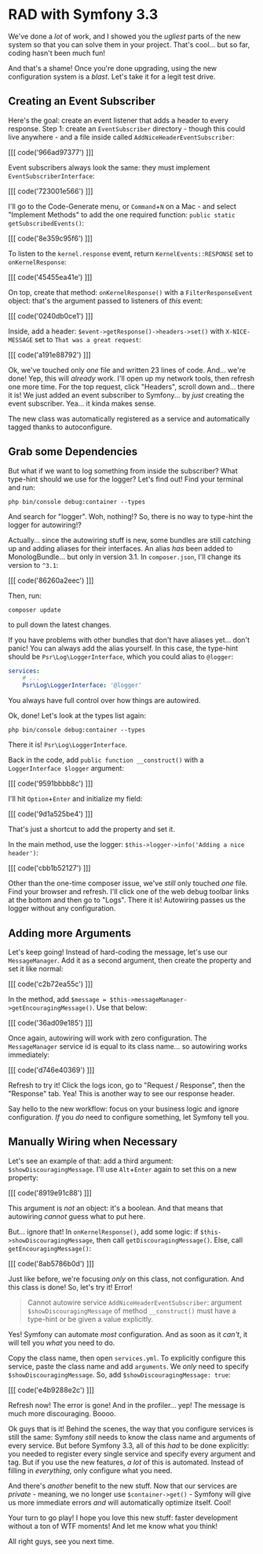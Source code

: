 # RAD with Symfony 3.3

We've done a *lot* of work, and I showed you the *ugliest* parts of the new system
so that you can solve them in your project. That's cool... but so far, coding hasn't
been much fun!

And that's a shame! Once you're done upgrading, using the new configuration system
is a *blast*. Let's take it for a legit test drive.

## Creating an Event Subscriber

Here's the goal: create an event listener that adds a header to every response.
Step 1: create an `EventSubscriber` directory - though this could live anywhere -
and a file inside called `AddNiceHeaderEventSubscriber`:

[[[ code('966ad97377') ]]]

Event subscribers always look the same: they must implement `EventSubscriberInterface`:

[[[ code('723001e566') ]]]

I'll go to the Code-Generate menu, or `Command`+`N` on a Mac - and select "Implement Methods"
to add the one required function: `public static getSubscribedEvents()`:

[[[ code('8e359c95f6') ]]]

To listen to the `kernel.response` event, return `KernelEvents::RESPONSE` set to
`onKernelResponse`:

[[[ code('45455ea41e') ]]]

On top, create that method: `onKernelResponse()` with a `FilterResponseEvent` object:
that's the argument passed to listeners of *this* event:

[[[ code('0240db0ce1') ]]]

Inside, add a header: `$event->getResponse()->headers->set()` with `X-NICE-MESSAGE`
set to `That was a great request`:

[[[ code('a191e88792') ]]]

Ok, we've touched only *one* file and written 23 lines of code. And... we're done!
Yep, this will *already* work. I'll open up my network tools, then refresh one more
time. For the top request, click "Headers", scroll down and... there it is! We just
added an event subscriber to Symfony... by *just* creating the event subscriber.
Yea... it kinda makes sense.

The new class was automatically registered as a service and automatically tagged
thanks to autoconfigure. 

## Grab some Dependencies

But what if we want to log something from inside the subscriber? What type-hint
should we use for the logger? Let's find out! Find your terminal and run:

```terminal
php bin/console debug:container --types
```

And search for "logger". Woh, nothing!? So, there is no way to type-hint the logger
for autowiring!?

Actually... since the autowiring stuff is new, some bundles are still catching up
and adding aliases for their interfaces. An alias *has* been added to MonologBundle...
but only in version 3.1. In `composer.json`, I'll change its version to `^3.1`:

[[[ code('86260a2eec') ]]]

Then, run:

```terminal
composer update
```

to pull down the latest changes.

If you have problems with other bundles that don't have aliases yet... don't panic!
You can always add the alias yourself. In this case, the type-hint should be
`Psr\Log\LoggerInterface`, which you could alias to `@logger`:

```yaml
services:
    # ...
    Psr\Log\LoggerInterface: '@logger'
```

You always have full control over how things are autowired.

Ok, done! Let's look at the types list again:

```terminal
php bin/console debug:container --types
```

There it is! `Psr\Log\LoggerInterface`.

Back in the code, add `public function __construct()` with a `LoggerInterface $logger`
argument:

[[[ code('9591bbbb8c') ]]]

I'll hit `Option`+`Enter` and initialize my field:

[[[ code('9d1a525be4') ]]]

That's just a shortcut to add the property and set it.

In the main method, use the logger: `$this->logger->info('Adding a nice header')`:

[[[ code('cbb1b52127') ]]]

Other than the one-time composer issue, we've *still* only touched *one* file. Find
your browser and refresh. I'll click one of the web debug toolbar links at the
bottom and then go to "Logs". There it is! Autowiring passes us the logger without
any configuration.

## Adding more Arguments

Let's keep going! Instead of hard-coding the message, let's use our `MessageManager`.
Add it as a second argument, then create the property and set it like normal:

[[[ code('c2b72ea55c') ]]]

In the method, add `$message = $this->messageManager->getEncouragingMessage()`.
Use that below:

[[[ code('36ad09e185') ]]]

Once again, autowiring will work with zero configuration. The `MessageManager`
service id is equal to its class name... so autowiring works immediately:

[[[ code('d746e40369') ]]]

Refresh to try it! Click the logs icon, go to "Request / Response", then the "Response"
tab. Yea! This is another way to see our response header.

Say hello to the new workflow: focus on your business logic and ignore configuration.
*If* you *do* need to configure something, let Symfony tell you.

## Manually Wiring when Necessary

Let's see an example of that: add a third argument: `$showDiscouragingMessage`. I'll
use `Alt`+`Enter` again to set this on a new property:

[[[ code('8919e91c88') ]]]

This argument is *not* an object: it's a boolean. And that means that autowiring
*cannot* guess what to put here.

But... ignore that! In `onKernelResponse()`, add some logic: if
`$this->showDiscouragingMessage`, then call `getDiscouragingMessage()`. Else,
call `getEncouragingMessage()`:

[[[ code('8ab5786b0d') ]]]

Just like before, we're focusing *only* on this class, not configuration. And this
class is done! So, let's try it! Error!

> Cannot autowire service `AddNiceHeaderEventSubscriber`: argument `$showDiscouragingMessage`
> of method `__construct()` must have a type-hint or be given a value explicitly.

Yes! Symfony can automate *most* configuration. And as soon as it *can't*, it will
tell you *what* you need to do.

Copy the class name, then open `services.yml`. To explicitly configure this service,
paste the class name and add `arguments`. We *only* need to specify `$showDiscouragingMessage`.
So, add `$showDiscouragingMessage: true`:

[[[ code('e4b9288e2c') ]]]

Refresh now! The error is gone! And in the profiler... yep! The message is much
more discouraging. Boooo.

Ok guys that is it! Behind the scenes, the way that you configure services is still
the same: Symfony *still* needs to know the class name and arguments of every service.
But before Symfony 3.3, all of this *had* to be done explicitly: you needed to register
every single service and specify every argument and tag. But if you use the new
features, *a lot* of this is automated. Instead of filling in *everything*, only
configure what you need.

And there's *another* benefit to the new stuff. Now that our services are *private* -
meaning, we no longer use `$container->get()` - Symfony will give us more immediate
errors *and* will automatically optimize itself. Cool!

Your turn to go play! I hope you love this new stuff: faster development without
a ton of WTF moments! And let me know what you think!

All right guys, see you next time.
